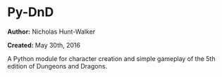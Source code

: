 # Py-DnD

**Author:** Nicholas Hunt-Walker

**Created:** May 30th, 2016

A Python module for character creation and simple gameplay of the 5th
edition of Dungeons and Dragons.